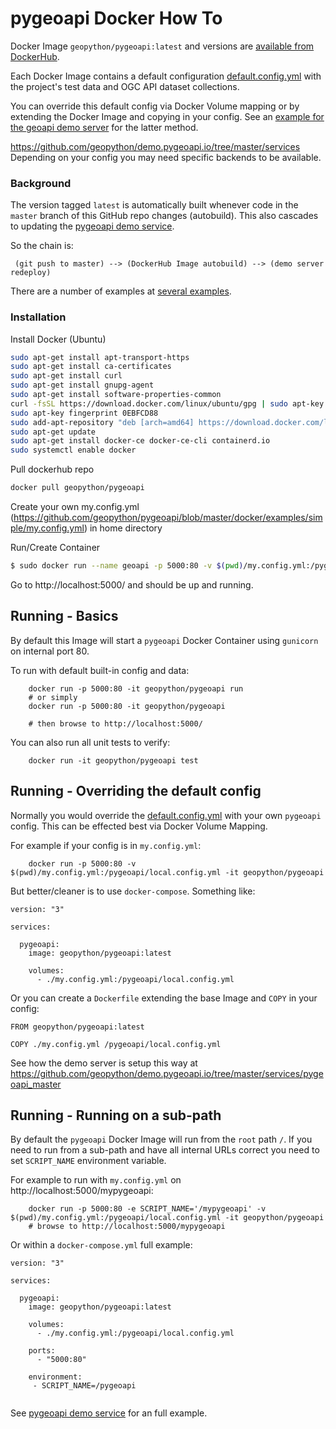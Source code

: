 # pygeoapi Docker How To

Docker Image `geopython/pygeoapi:latest` and versions are [available from DockerHub](https://hub.docker.com/r/geopython/pygeoapi).

Each Docker Image contains a default configuration [default.config.yml](default.config.yml) with the project's test data and OGC API dataset collections. 

You can override this default config via Docker Volume mapping or by extending the Docker Image and copying in your config. See an [example for the geoapi demo server](https://github.com/geopython/demo.pygeoapi.io/tree/master/services/pygeoapi) for the latter method. 

https://github.com/geopython/demo.pygeoapi.io/tree/master/services Depending on your config you may need specific backends to be available.

### Background

The version tagged `latest` is automatically built whenever code in the `master` branch of this GitHub repo changes (autobuild). This also cascades to updating the [pygeoapi demo service](https://demo.pygeoapi.io/master).

So the chain is:

```
 (git push to master) --> (DockerHub Image autobuild) --> (demo server redeploy)

```

There are a number of examples at [several examples](https://github.com/geopython/pygeoapi/blob/master/docker/examples). 

### Installation 

Install Docker (Ubuntu)

```bash
sudo apt-get install apt-transport-https
sudo apt-get install ca-certificates
sudo apt-get install curl
sudo apt-get install gnupg-agent
sudo apt-get install software-properties-common
curl -fsSL https://download.docker.com/linux/ubuntu/gpg | sudo apt-key add –
sudo apt-key fingerprint 0EBFCD88
sudo add-apt-repository "deb [arch=amd64] https://download.docker.com/linux/ubuntu $(lsb_release -cs) stable"
sudo apt-get update
sudo apt-get install docker-ce docker-ce-cli containerd.io
sudo systemctl enable docker
```
Pull dockerhub repo

```bash
docker pull geopython/pygeoapi
```
Create your own my.config.yml (https://github.com/geopython/pygeoapi/blob/master/docker/examples/simple/my.config.yml) in home directory

Run/Create Container

``` bash
$ sudo docker run --name geoapi -p 5000:80 -v $(pwd)/my.config.yml:/pygeoapi/local.config.yml -it geopython/pygeoapi
```

Go to http://localhost:5000/ and should be up and running. 

## Running - Basics

By default this Image will start a `pygeoapi` Docker Container 
using `gunicorn` on internal port 80.

To run with default built-in config and data:

```
	docker run -p 5000:80 -it geopython/pygeoapi run
	# or simply
	docker run -p 5000:80 -it geopython/pygeoapi
	
    # then browse to http://localhost:5000/
```

You can also run all unit tests to verify:

```
	docker run -it geopython/pygeoapi test
```

## Running - Overriding the default config

Normally you would override the [default.config.yml](default.config.yml) with your own `pygeoapi` config.
This can be effected best via Docker Volume Mapping.

For example if your config is in `my.config.yml`:

```
	docker run -p 5000:80 -v $(pwd)/my.config.yml:/pygeoapi/local.config.yml -it geopython/pygeoapi
```

But better/cleaner is to use `docker-compose`. Something like:

```
version: "3"

services:

  pygeoapi:
    image: geopython/pygeoapi:latest

    volumes:
      - ./my.config.yml:/pygeoapi/local.config.yml

```

Or you can create a `Dockerfile` extending the base Image and `COPY` in your config:

```
FROM geopython/pygeoapi:latest

COPY ./my.config.yml /pygeoapi/local.config.yml

```

See how the demo server is setup this way at
https://github.com/geopython/demo.pygeoapi.io/tree/master/services/pygeoapi_master
 
## Running - Running on a sub-path

By default the `pygeoapi` Docker Image will run from the `root` path `/`.
If you need to run from a sub-path and have all internal URLs correct
you need to set `SCRIPT_NAME` environment variable.
  
For example to run with `my.config.yml` on http://localhost:5000/mypygeoapi:

```
	docker run -p 5000:80 -e SCRIPT_NAME='/mypygeoapi' -v $(pwd)/my.config.yml:/pygeoapi/local.config.yml -it geopython/pygeoapi
	# browse to http://localhost:5000/mypygeoapi
```

Or within a `docker-compose.yml` full example:

```
version: "3"

services:

  pygeoapi:
    image: geopython/pygeoapi:latest

    volumes:
      - ./my.config.yml:/pygeoapi/local.config.yml

    ports:
      - "5000:80"
      
    environment:
     - SCRIPT_NAME=/pygeoapi


```

See [pygeoapi demo service](https://github.com/geopython/demo.pygeoapi.io/tree/master/services/pygeoapi)
for an full example.



